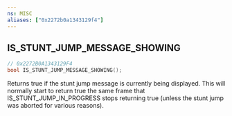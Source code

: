 ```yaml
---
ns: MISC
aliases: ["0x2272b0a1343129f4"]
---
```

## IS_STUNT_JUMP_MESSAGE_SHOWING

```c
// 0x2272B0A1343129F4
bool IS_STUNT_JUMP_MESSAGE_SHOWING();
```

Returns true if the stunt jump message is currently being displayed. This will normally start to return true the same frame that IS_STUNT_JUMP_IN_PROGRESS stops returning true (unless the stunt jump was aborted for various reasons).


